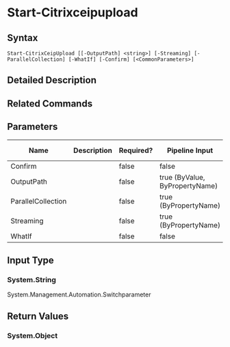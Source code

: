 ﻿
# Start-Citrixceipupload

## Syntax

```
Start-CitrixCeipUpload [[-OutputPath] <string>] [-Streaming] [-ParallelCollection] [-WhatIf] [-Confirm] [<CommonParameters>]
```

## Detailed Description

## Related Commands

## Parameters
| Name   | Description | Required? | Pipeline Input | Default Value |
| --- | --- | --- | --- | --- |
| Confirm |  | false | false |  |
| OutputPath |  | false | true (ByValue, ByPropertyName) |  |
| ParallelCollection |  | false | true (ByPropertyName) |  |
| Streaming |  | false | true (ByPropertyName) |  |
| WhatIf |  | false | false |  |

## Input Type

### System.String  
System.Management.Automation.Switchparameter

## Return Values

### System.Object

